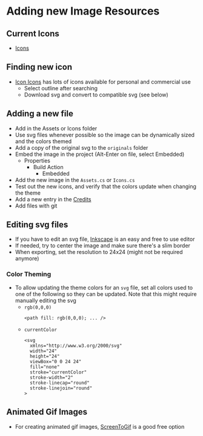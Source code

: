 # Adding new Image Resources

## Current Icons
  - [Icons](../../Libraries/SideScroll.Resources/Icons.cs)

## Finding new icon
- [Icon Icons](https://icon-icons.com/) has lots of icons available for personal and commercial use
  - Select outline after searching
  - Download svg and convert to compatible svg (see below)

## Adding a new file
- Add in the Assets or Icons folder
- Use svg files whenever possible so the image can be dynamically sized and the colors themed 
- Add a copy of the original svg to the `originals` folder
- Embed the image in the project (Alt-Enter on file, select Embedded)
  - Properties
    - Build Action
	    - Embedded
- Add the new image in the `Assets.cs` or `Icons.cs`
- Test out the new icons, and verify that the colors update when changing the theme
- Add a new entry in the [Credits](../Credits.md)
- Add files with git

## Editing svg files
- If you have to edit an svg file, [Inkscape](https://inkscape.org/) is an easy and free to use editor
- If needed, try to center the image and make sure there's a slim border
- When exporting, set the resolution to 24x24 (might not be required anymore)

### Color Theming
- To allow updating the theme colors for an `svg` file, set all colors used to one of the following so they can be updated. Note that this might require manually editing the svg
  - `rgb(0,0,0)`
    ```
    <path fill: rgb(0,0,0); ... />
    ```
  - `currentColor`
    ```
    <svg
      xmlns="http://www.w3.org/2000/svg"
      width="24"
      height="24"
      viewBox="0 0 24 24"
      fill="none"
      stroke="currentColor"
      stroke-width="2"
      stroke-linecap="round"
      stroke-linejoin="round"
    >
    ```

## Animated Gif Images
- For creating animated gif images, [ScreenToGif](https://www.screentogif.com/) is a good free option
